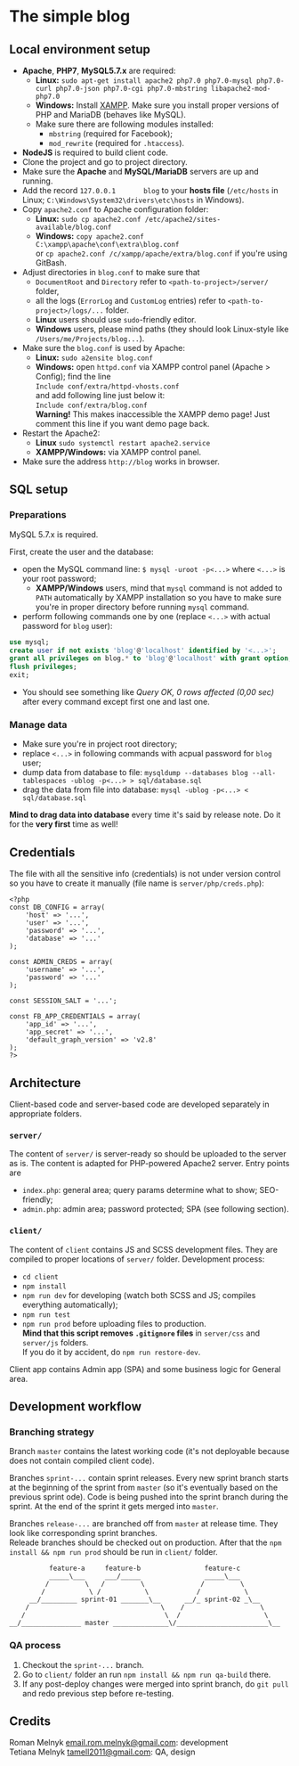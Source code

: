 # The simple blog



## Local environment setup

- **Apache**, **PHP7**, **MySQL5.7.x** are required:
  - **Linux:** `sudo apt-get install apache2 php7.0 php7.0-mysql php7.0-curl php7.0-json php7.0-cgi php7.0-mbstring libapache2-mod-php7.0`
  - **Windows:** Install [XAMPP](https://www.apachefriends.org/index.html). Make sure you install proper versions of PHP and MariaDB (behaves like MySQL).
  - Make sure there are following modules installed:
    - `mbstring` (required for Facebook);
    - `mod_rewrite` (required for `.htaccess`).
- **NodeJS** is required to build client code.
- Clone the project and go to project directory.
- Make sure the **Apache** and **MySQL/MariaDB** servers are up and running.
- Add the record `127.0.0.1       blog` to your **hosts file** (`/etc/hosts` in Linux; `C:\Windows\System32\drivers\etc\hosts` in Windows).
- Copy `apache2.conf` to Apache configuration folder:
  - **Linux:** `sudo cp apache2.conf /etc/apache2/sites-available/blog.conf`
  - **Windows:** `copy apache2.conf C:\xampp\apache\conf\extra\blog.conf`  
   or `cp apache2.conf /c/xampp/apache/extra/blog.conf` if you're using GitBash.
- Adjust directories in `blog.conf` to make sure that
  - `DocumentRoot` and `Directory` refer to `<path-to-project>/server/` folder,
  - all the logs (`ErrorLog` and `CustomLog` entries) refer to `<path-to-project>/logs/...` folder.
  - **Linux** users should use `sudo`-friendly editor.
  - **Windows** users, please mind paths (they should look Linux-style like `/Users/me/Projects/blog...`).
- Make sure the `blog.conf` is used by Apache:
  - **Linux:** `sudo a2ensite blog.conf`
  - **Windows:** open `httpd.conf` via XAMPP control panel (Apache > Config); find the line  
   `Include conf/extra/httpd-vhosts.conf`  
   and add following line just below it:  
   `Include conf/extra/blog.conf`  
   **Warning!** This makes inaccessible the XAMPP demo page! Just comment this line if you want demo page back.
- Restart the Apache2:
  - **Linux** `sudo systemctl restart apache2.service`
  - **XAMPP/Windows:** via XAMPP control panel.
- Make sure the address `http://blog` works in browser.



## SQL setup

### Preparations

MySQL 5.7.x is required.

First, create the user and the database:
- open the MySQL command line: `$ mysql -uroot -p<...>` where `<...>` is your root password;
  - **XAMPP/Windows** users, mind that `mysql` command is not added to `PATH` automatically by XAMPP installation so you have to make sure you're in proper directory before running `mysql` command.
- perform following commands one by one (replace `<...>` with actual password for `blog` user):
```sql
use mysql;
create user if not exists 'blog'@'localhost' identified by '<...>';
grant all privileges on blog.* to 'blog'@'localhost' with grant option;
flush privileges;
exit;
```
- You should see something like _Query OK, 0 rows affected (0,00 sec)_ after every command except first one and last one.

### Manage data

- Make sure you're in project root directory;
- replace `<...>` in following commands with acpual password for `blog` user;
- dump data from database to file: `mysqldump --databases blog --all-tablespaces -ublog -p<...> > sql/database.sql`
- drag the data from file into database: `mysql -ublog -p<...> < sql/database.sql`

**Mind to drag data into database** every time it's said by release note. Do it for the **very first** time as well!



## Credentials

The file with all the sensitive info (credentials) is not under version control so you have to create it manually (file name is `server/php/creds.php`):
```
<?php
const DB_CONFIG = array(
    'host' => '...',
    'user' => '...',
    'password' => '...',
    'database' => '...'
);

const ADMIN_CREDS = array(
    'username' => '...',
    'password' => '...'
);

const SESSION_SALT = '...';

const FB_APP_CREDENTIALS = array(
    'app_id' => '...',
    'app_secret' => '...',
    'default_graph_version' => 'v2.8'
);
?>
```



## Architecture
Client-based code and server-based code are developed separately in appropriate folders.

### `server/`

The content of `server/` is server-ready so should be uploaded to the server as is. The content is adapted for PHP-powered Apache2 server. Entry points are
- `index.php`: general area; query params determine what to show; SEO-friendly;
- `admin.php`: admin area; password protected; SPA (see following section).

### `client/`

The content of `client` contains JS and SCSS development files. They are compiled to proper locations of `server/` folder. Development process:
- `cd client`
- `npm install`
- `npm run dev` for developing (watch both SCSS and JS; compiles everything automatically);
- `npm run test`
- `npm run prod` before uploading files to production.  
   **Mind that this script removes `.gitignore` files** in `server/css` and `server/js` folders.  
   If you do it by accident, do `npm run restore-dev`.

Client app contains Admin app (SPA) and some business logic for General area.



## Development workflow

### Branching strategy

Branch `master` contains the latest working code (it's not deployable because does not contain compiled client code).

Branches `sprint-...` contain sprint releases. Every new sprint branch starts at the beginning of the sprint from `master` (so it's eventually based on the previous sprint ode). Code is being pushed into the sprint branch during the sprint. At the end of the sprint it gets merged into `master`.

Branches `release-...` are branched off from `master` at release time. They look like corresponding sprint branches.  
   Releade branches should be checked out on production. After that the `npm install && npm run prod` should be run in `client/` folder.

```
          feature-a     feature-b                feature-c          
          _____\___     ___/_____                _____\___          
         /         \   /         \              /         \         
        /           \ /           \            /           \        
     __/_________ sprint-01 _______\__      __/_ sprint-02 _\__     
    /                                 \    /                   \    
   /                                   \  /                     \   
__/_______________ master ______________\/_______________________\__
```

### QA process

1. Checkout the `sprint-...` branch.
1. Go to `client/` folder an run `npm install && npm run qa-build` there.
1. If any post-deploy changes were merged into sprint branch, do `git pull` and redo previous step before re-testing.



## Credits

Roman Melnyk [email.rom.melnyk@gmail.com](mailto:email.rom.melnyk@gmail.com): development  
Tetiana Melnyk [tamell2011@gmail.com](mailto:tamell2011@gmail.com): QA, design

